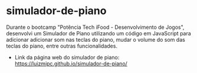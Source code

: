 # simulador-de-piano
 Durante o bootcamp "Potência Tech iFood - Desenvolvimento de Jogos", desenvolvi um Simulador de Piano utilizando um código em JavaScript para adicionar adicionar som nas teclas do piano, mudar o volume do som das teclas do piano, entre outras funcionalidades.
 * Link da página web do simulador de piano: https://luizmipc.github.io/simulador-de-piano/
